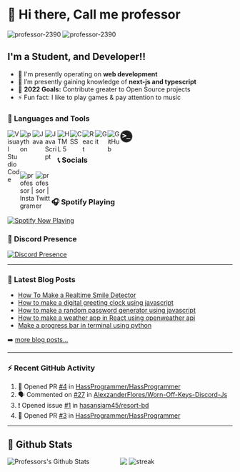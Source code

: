 # 👋 Hi there, Call me <strong>professor</strong>

<p align="left"><img src="https://komarev.com/ghpvc/?username=professor-2390" alt="professor-2390" /> 
<img src="https://img.shields.io/github/followers/professor-2390?label=follow&style=social" alt="professor-2390" /> 
</p>

## I'm a Student, and Developer!!
- 🔭 I'm presently operating on <strong>web development</strong>
- 🌱 I’m presently gaining knowledge of <strong>next-js and typescript</strong>
- 🥅 <strong>2022 Goals:</strong> Contribute greater to Open Source projects
- ⚡ Fun fact: I like to play games & pay attention to music

### 🧰 Languages and Tools

<img align="left" alt="Visual Studio Code" width="28px" src="https://img.icons8.com/plasticine/100/000000/visual-studio-code-2019.png"/>

<img align="left" alt="python" width="28px" src="https://img.icons8.com/color/48/000000/python.png" />

<img align="left" alt="Java" width="28px" src="https://img.icons8.com/color/48/000000/java-coffee-cup-logo.png"/>

<img align="left" alt="JavaScript" width="28px" src="https://img.icons8.com/dusk/64/000000/javascript-logo.png" />

<img align="left" alt="HTML 5" width="28px" src="https://img.icons8.com/color/48/000000/html-5.png"/>

<img align="left" alt="CSS" width="28px" src="https://img.icons8.com/dusk/64/000000/css3.png"/>

<img align="left" alt="React" width="28px" src="https://img.icons8.com/bubbles/50/000000/react.png" />

<img align="left" alt="Git" width="28px" src="https://img.icons8.com/color/48/000000/git.png" />

<img align="left" alt="GitHub" width="28px" src="https://img.icons8.com/dusk/48/000000/github.png"/>

<img align="left" alt="Terminal" width="28px" src="https://raw.githubusercontent.com/github/explore/80688e429a7d4ef2fca1e82350fe8e3517d3494d/topics/terminal/terminal.png" />

<br/>
<br/>

### 📞 Socials

<!--Instagram-->
[<img align="left" alt="professor | Instagram" width="35px" src="https://img.icons8.com/fluent/45/000000/instagram-new.png" />][instagram]

<!--Twitter-->
[<img align="left" alt="professor | Twitter" width="35px" src="https://img.icons8.com/fluent/45/000000/twitter.png" />][twitter]


<br />
<br />

### 🎧 Spotify Playing
[<img src="https://spotify-now-playing-gold-psi.vercel.app/api/spotify-playing" alt="Spotify Now Playing" width="420" />](https://open.spotify.com/user/184hzf7ou1s5973vd4voo60h7?si=e3610c6b75614519)

### 🎈 Discord Presence 

[![Discord Presence](https://lanyard-profile-readme.vercel.app/api/628269010362040321)](https://discord.com/users/628269010362040321)


---

### 📕 Latest Blog Posts
<!-- BLOG-POST-LIST:START -->
- [How To Make a Realtime Smile Detector](https://dev.to/professor-2390/realtime-smile-detector-299e)
- [How to make a digital greeting clock using javascript](https://dev.to/professor-2390/how-to-make-a-digital-greeting-clock-using-javascript-2dji)
- [How to make a random password generator using javascript](https://dev.to/professor-2390/how-to-make-a-random-password-generator-using-javascript-2bae)
- [How to make a weather app in React using openweather api](https://dev.to/professor-2390/how-to-make-a-weather-app-in-react-using-openweather-api-dif)
- [Make a progress bar in terminal using python](https://dev.to/professor-2390/make-a-progress-bar-in-terminal-using-python-fo8)
<!-- BLOG-POST-LIST:END -->

➡️ [more blog posts...](https://dev.to/professor-2390)

---
### :zap: Recent GitHub Activity
<!--START_SECTION:activity-->
1. 💪 Opened PR [#4](https://github.com/HassProgrammer/HassProgrammer/pull/4) in [HassProgrammer/HassProgrammer](https://github.com/HassProgrammer/HassProgrammer)
2. 🗣 Commented on [#27](https://github.com/AlexzanderFlores/Worn-Off-Keys-Discord-Js/issues/27) in [AlexzanderFlores/Worn-Off-Keys-Discord-Js](https://github.com/AlexzanderFlores/Worn-Off-Keys-Discord-Js)
3. ❗️ Opened issue [#1](https://github.com/hasansiam45/resort-bd/issues/1) in [hasansiam45/resort-bd](https://github.com/hasansiam45/resort-bd)
4. 💪 Opened PR [#3](https://github.com/HassProgrammer/HassProgrammer/pull/3) in [HassProgrammer/HassProgrammer](https://github.com/HassProgrammer/HassProgrammer)
<!--END_SECTION:activity-->
---

<h2 align="left">🥇 Github Stats</h2>  

<img align="left" alt="Professors's Github Stats" src="https://github-readme-stats.vercel.app/api?username=professor-2390&&show_icons=true&theme=dark" width="50%" />
<img align="right" alt="streak" src="https://github-readme-streak-stats.herokuapp.com/?user=professor-2390&theme=highcontrast" width="46%"/>

<img src="https://activity-graph.herokuapp.com/graph?username=professor-2390&theme=xcode">


[twitter]: https://twitter.com/professor2390
[instagram]: https://www.instagram.com/professor_2390/
